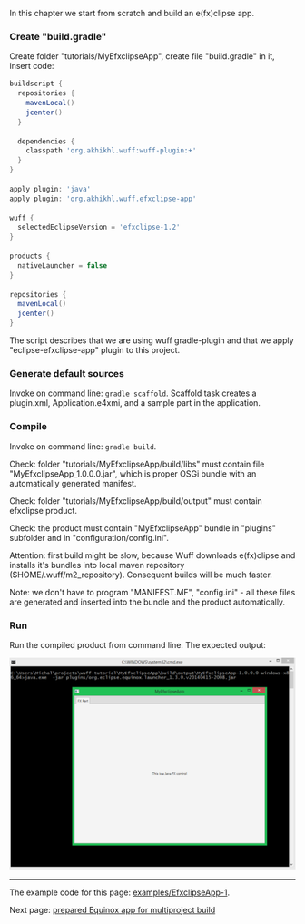 In this chapter we start from scratch and build an e(fx)clipse app.

### Create "build.gradle"

Create folder "tutorials/MyEfxclipseApp", create file "build.gradle" in it, insert code:

```groovy
buildscript {
  repositories {
    mavenLocal()
    jcenter()
  }
  
  dependencies {
    classpath 'org.akhikhl.wuff:wuff-plugin:+'
  }
}

apply plugin: 'java'
apply plugin: 'org.akhikhl.wuff.efxclipse-app'

wuff {
  selectedEclipseVersion = 'efxclipse-1.2'
}

products {
  nativeLauncher = false
}

repositories {
  mavenLocal()
  jcenter()
}
```

The script describes that we are using wuff gradle-plugin
and that we apply "eclipse-efxclipse-app" plugin to this project.

### Generate default sources

Invoke on command line: `gradle scaffold`. Scaffold task creates a plugin.xml, Application.e4xmi, and a sample part in the application. 

### Compile

Invoke on command line: `gradle build`.

Check: folder "tutorials/MyEfxclipseApp/build/libs" must contain file "MyEfxclipseApp_1.0.0.0.jar", which is proper OSGi bundle with an automatically generated manifest.

Check: folder "tutorials/MyEfxclipseApp/build/output" must contain efxclipse  product.

Check: the product must contain "MyEfxclipseApp" bundle in "plugins" subfolder and in "configuration/config.ini".

Attention: first build might be slow, because Wuff downloads e(fx)clipse and installs it's bundles into local maven repository ($HOME/.wuff/m2_repository). Consequent builds will be much faster.

Note: we don't have to program "MANIFEST.MF", "config.ini" - all these files are generated and inserted into the bundle and the product automatically.

### Run

Run the compiled product from command line. The expected output:
 
 ![EfxclipseApp-1-run-1](images/EfxclipseApp-1-run-1.png "EfxclipseApp-1-run-1")

---

The example code for this page: [examples/EfxclipseApp-1](../tree/master/examples/EfxclipseApp-1).

Next page: [prepared Equinox app for multiproject build](Prepare-Equinox-app-for-multiproject-build)

